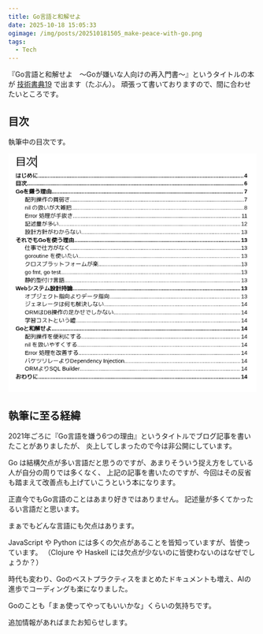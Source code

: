 ```yaml
---
title: Go言語と和解せよ
date: 2025-10-18 15:05:33
ogimage: /img/posts/202510181505_make-peace-with-go.png
tags:
  - Tech
---
```


『Go言語と和解せよ　〜Goが嫌いな人向けの再入門書〜』というタイトルの本が [技術書典19](https://techbookfest.org/event/tbf19) で出ます（たぶん）。
頑張って書いておりますので、間に合わせたいところです。

## 目次

執筆中の目次です。

![Go言語と和解せよ目次](/img/posts/202510181505/mokuji.png)

## 執筆に至る経緯

2021年ごろに『Go言語を嫌う6つの理由』というタイトルでブログ記事を書いたことがありましたが、
炎上してしまったので今は非公開にしています。

Go は結構欠点が多い言語だと思うのですが、あまりそういう捉え方をしている人が自分の周りでは多くなく、
上記の記事を書いたのですが、今回はその反省も踏まえて改善点も上げていこうという本になります。

正直今でもGo言語のことはあまり好きではありません。
記述量が多くてかったるい言語だと思います。

まぁでもどんな言語にも欠点はあります。

JavaScript や Python には多くの欠点があることを皆知っていますが、皆使っています。
（Clojure や Haskell には欠点が少ないのに皆使わないのはなぜでしょうか？）

時代も変わり、Goのベストプラクティスをまとめたドキュメントも増え、AIの進歩でコーディングも楽になりました。

Goのことも「まぁ使ってやってもいいかな」くらいの気持ちです。

追加情報があればまたお知らせします。
